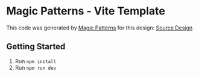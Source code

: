 # Magic Patterns - Vite Template

This code was generated by [Magic Patterns](https://magicpatterns.com) for this design: [Source Design](https://www.magicpatterns.com/c/dxnuqzbgsh6qpgq9yogsod)

## Getting Started

1. Run `npm install`
2. Run `npm run dev`
